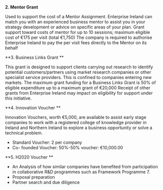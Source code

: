  **2. Mentor Grant**

  Used to support the cost of a Mentor Assignment. Enterprise Ireland can match you with an experienced business mentor to assist you in your strategy development or advice on specific areas of your plan. Grant support toward costs of mentor for up to 10 sessions; maximum eligible cost of €175 per visit \(total €1,750\) 
  The company is required to authorise Enterprise Ireland to pay the per visit fees directly to the Mentor on its behalf

**3. Business Links Grant **  

This grant is designed to support clients carrying out research to identify potential customers\/partners using market research companies or other specialist service providers. This is confined to companies entering new markets. The maximum grant funding for a Business Links Grant is 50% of eligible expenditure up to a maximum grant of €20,000 Receipt of other grants from Enterprise Ireland may impact on eligibility for support under this initiative.

**4. Innovation Voucher **  

Innovation Vouchers, worth €5,000, are available to assist early stage companies to work with a registered college of knowledge provider in Ireland and Northern Ireland to explore a business opportunity or solve a technical problem.

+ Standard Voucher: 2 per company
+ Co- founded Voucher: 50%-50% voucher: €10,000.00


**5. H2020 Voucher **



+ An  Analysis of how similar companies have benefited from participation in collaborative R&D programmes such as Framework Programme 7. 
+ Proposal preparation
+ Partner search and due diligence


